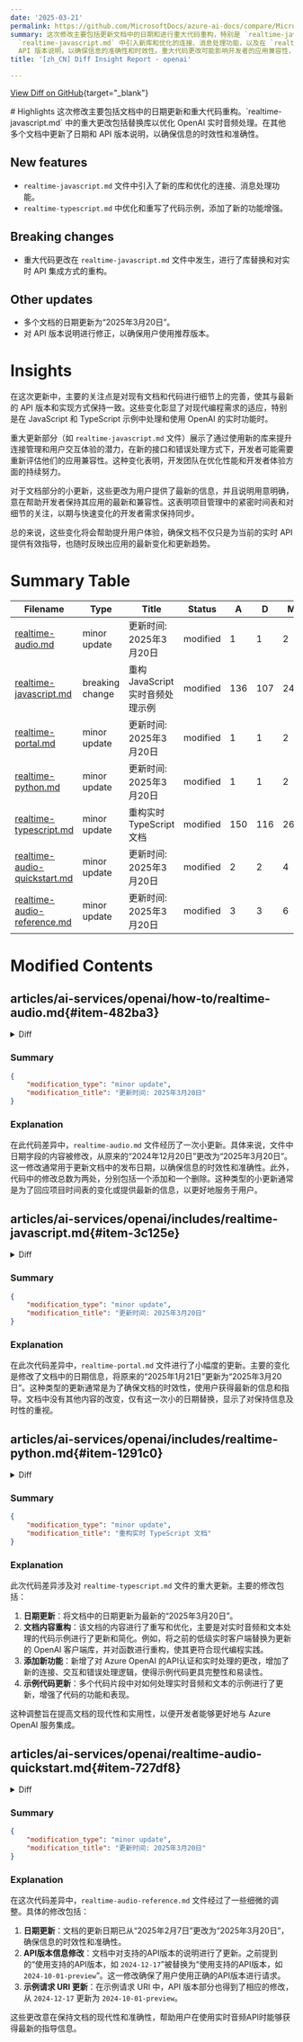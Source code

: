 ```yaml
---
date: '2025-03-21'
permalink: https://github.com/MicrosoftDocs/azure-ai-docs/compare/MicrosoftDocs:17e9a85...MicrosoftDocs:34ecec7
summary: 这次修改主要包括更新文档中的日期和进行重大代码重构，特别是 `realtime-javascript.md` 文件，其中优化了 OpenAI 实时音频处理的库。新增功能包括在
  `realtime-javascript.md` 中引入新库和优化的连接、消息处理功能，以及在 `realtime-typescript.md` 中重写的代码示例和功能增强。同时，对多个文档的日期进行了更新，并修正了
  API 版本说明，以确保信息的准确性和时效性。重大代码更改可能影响开发者的应用兼容性，推动用户体验和文档指导的提升，确保与最新的 API 实现保持一致。
title: '[zh_CN] Diff Insight Report - openai'

---
```


[View Diff on GitHub](https://github.com/MicrosoftDocs/azure-ai-docs/compare/MicrosoftDocs:17e9a85...MicrosoftDocs:34ecec7){target="_blank"}

<format>
# Highlights
这次修改主要包括文档中的日期更新和重大代码重构。`realtime-javascript.md` 中的重大更改包括替换库以优化 OpenAI 实时音频处理。在其他多个文档中更新了日期和 API 版本说明，以确保信息的时效性和准确性。

## New features
- `realtime-javascript.md` 文件中引入了新的库和优化的连接、消息处理功能。
- `realtime-typescript.md` 中优化和重写了代码示例，添加了新的功能增强。

## Breaking changes
- 重大代码更改在 `realtime-javascript.md` 文件中发生，进行了库替换和对实时 API 集成方式的重构。

## Other updates
- 多个文档的日期更新为“2025年3月20日”。
- 对 API 版本说明进行修正，以确保用户使用推荐版本。

# Insights
在这次更新中，主要的关注点是对现有文档和代码进行细节上的完善，使其与最新的 API 版本和实现方式保持一致。这些变化彰显了对现代编程需求的适应，特别是在 JavaScript 和 TypeScript 示例中处理和使用 OpenAI 的实时功能时。

重大更新部分（如 `realtime-javascript.md` 文件）展示了通过使用新的库来提升连接管理和用户交互体验的潜力，在新的接口和错误处理方式下，开发者可能需要重新评估他们的应用兼容性。这种变化表明，开发团队在优化性能和开发者体验方面的持续努力。

对于文档部分的小更新，这些更改为用户提供了最新的信息，并且说明用意明确，意在帮助开发者保持其应用的最新和兼容性。这表明项目管理中的紧密时间表和对细节的关注，以期与快速变化的开发者需求保持同步。

总的来说，这些变化将会帮助提升用户体验，确保文档不仅只是为当前的实时 API 提供有效指导，也随时反映出应用的最新变化和更新趋势。
</format>

# Summary Table
|  Filename  | Type |    Title    | Status | A  | D  | M  |
|------------|------|-------------|--------|----|----|----|
| [realtime-audio.md](#item-482ba3) | minor update | 更新时间: 2025年3月20日 | modified | 1 | 1 | 2 | 
| [realtime-javascript.md](#item-3c125e) | breaking change | 重构 JavaScript 实时音频处理示例 | modified | 136 | 107 | 243 | 
| [realtime-portal.md](#item-1b81a2) | minor update | 更新时间: 2025年3月20日 | modified | 1 | 1 | 2 | 
| [realtime-python.md](#item-1291c0) | minor update | 更新时间: 2025年3月20日 | modified | 1 | 1 | 2 | 
| [realtime-typescript.md](#item-eacc9c) | minor update | 重构实时 TypeScript 文档 | modified | 150 | 116 | 266 | 
| [realtime-audio-quickstart.md](#item-727df8) | minor update | 更新时间: 2025年3月20日 | modified | 2 | 2 | 4 | 
| [realtime-audio-reference.md](#item-276d51) | minor update | 更新时间: 2025年3月20日 | modified | 3 | 3 | 6 | 


# Modified Contents
## articles/ai-services/openai/how-to/realtime-audio.md{#item-482ba3}

<details>
<summary>Diff</summary>
````diff
@@ -5,7 +5,7 @@ description: Learn how to use the GPT-4o Realtime API for speech and audio with
 manager: nitinme
 ms.service: azure-ai-openai
 ms.topic: how-to
-ms.date: 12/20/2024
+ms.date: 3/20/2025
 author: eric-urban
 ms.author: eur
 ms.custom: references_regions
````
</details>

### Summary

```json
{
    "modification_type": "minor update",
    "modification_title": "更新时间: 2025年3月20日"
}
```

### Explanation
在此代码差异中，`realtime-audio.md` 文件经历了一次小更新。具体来说，文件中日期字段的内容被修改，从原来的“2024年12月20日”更改为“2025年3月20日”。这一修改通常用于更新文档中的发布日期，以确保信息的时效性和准确性。此外，代码中的修改总数为两处，分别包括一个添加和一个删除。这种类型的小更新通常是为了回应项目时间表的变化或提供最新的信息，以更好地服务于用户。

## articles/ai-services/openai/includes/realtime-javascript.md{#item-3c125e}

<details>
<summary>Diff</summary>
````diff
@@ -4,7 +4,7 @@ author: eric-urban
 ms.author: eur
 ms.service: azure-ai-openai
 ms.topic: include
-ms.date: 1/21/2025
+ms.date: 3/20/2025
 ---
 
 ## Prerequisites
@@ -38,10 +38,10 @@ For the recommended keyless authentication with Microsoft Entra ID, you need to:
     npm init -y
     ```
 
-1. Install the real-time audio client library for JavaScript with:
+1. Install the OpenAI client library for JavaScript with:
 
     ```console
-    npm install https://github.com/Azure-Samples/aoai-realtime-audio-sdk/releases/download/js/v0.5.2/rt-client-0.5.2.tgz
+    npm install openai
     ```
 
 1. For the **recommended** keyless authentication with Microsoft Entra ID, install the `@azure/identity` package with:
@@ -50,6 +50,7 @@ For the recommended keyless authentication with Microsoft Entra ID, you need to:
     npm install @azure/identity
     ```
 
+
 ## Retrieve resource information
 
 [!INCLUDE [resource authentication](resource-authentication.md)]
@@ -64,55 +65,70 @@ For the recommended keyless authentication with Microsoft Entra ID, you need to:
 1. Create the `index.js` file with the following code:
 
     ```javascript 
-    import { DefaultAzureCredential } from "@azure/identity";
-    import { LowLevelRTClient } from "rt-client";
-    import dotenv from "dotenv";
-    dotenv.config();
-    async function text_in_audio_out() {
-        // Set environment variables or edit the corresponding values here.
-        const endpoint = process.env.AZURE_OPENAI_ENDPOINT || "YourEndpoint";
-        const deployment = process.env.AZURE_OPENAI_DEPLOYMENT_NAME || "gpt-4o-mini-realtime-preview";
-        if (!endpoint || !deployment) {
-            throw new Error("You didn't set the environment variables.");
-        }
-        const client = new LowLevelRTClient(new URL(endpoint), new DefaultAzureCredential(), { deployment: deployment });
-        try {
-            await client.send({
-                type: "response.create",
-                response: {
-                    modalities: ["audio", "text"],
-                    instructions: "Please assist the user."
-                }
+    import { OpenAIRealtimeWS } from "openai/beta/realtime/ws";
+    import { AzureOpenAI } from "openai/index.mjs";
+    import { DefaultAzureCredential, getBearerTokenProvider } from "@azure/identity";
+    async function main() {
+        // You will need to set these environment variables or edit the following values
+        const endpoint = process.env.AZURE_OPENAI_ENDPOINT || "AZURE_OPENAI_ENDPOINT";
+        // Required Azure OpenAI deployment name and API version
+        const deploymentName = process.env.AZURE_OPENAI_DEPLOYMENT_NAME || "gpt-4o-mini-realtime-preview";
+        const apiVersion = process.env.OPENAI_API_VERSION || "2024-10-01-preview";
+        // Keyless authentication 
+        const credential = new DefaultAzureCredential();
+        const scope = "https://cognitiveservices.azure.com/.default";
+        const azureADTokenProvider = getBearerTokenProvider(credential, scope);
+        const azureOpenAIClient = new AzureOpenAI({
+            azureADTokenProvider,
+            apiVersion: apiVersion,
+            deployment: deploymentName,
+            endpoint: endpoint,
+        });
+        const realtimeClient = await OpenAIRealtimeWS.azure(azureOpenAIClient);
+        realtimeClient.socket.on("open", () => {
+            console.log("Connection opened!");
+            realtimeClient.send({
+                type: "session.update",
+                session: {
+                    modalities: ["text", "audio"],
+                    model: "gpt-4o-mini-realtime-preview",
+                },
+            });
+            realtimeClient.send({
+                type: "conversation.item.create",
+                item: {
+                    type: "message",
+                    role: "user",
+                    content: [{ type: "input_text", text: "Please assist the user" }],
+                },
             });
-            for await (const message of client.messages()) {
-                switch (message.type) {
-                    case "response.done": {
-                        break;
-                    }
-                    case "error": {
-                        console.error(message.error);
-                        break;
-                    }
-                    case "response.audio_transcript.delta": {
-                        console.log(`Received text delta: ${message.delta}`);
-                        break;
-                    }
-                    case "response.audio.delta": {
-                        const buffer = Buffer.from(message.delta, "base64");
-                        console.log(`Received ${buffer.length} bytes of audio data.`);
-                        break;
-                    }
-                }
-                if (message.type === "response.done" || message.type === "error") {
-                    break;
-                }
-            }
-        }
-        finally {
-            client.close();
-        }
+            realtimeClient.send({ type: "response.create" });
+        });
+        realtimeClient.on("error", (err) => {
+            // Instead of throwing the error, you can log it
+            // and continue processing events.
+            throw err;
+        });
+        realtimeClient.on("session.created", (event) => {
+            console.log("session created!", event.session);
+            console.log();
+        });
+        realtimeClient.on("response.text.delta", (event) => process.stdout.write(event.delta));
+        realtimeClient.on("response.audio.delta", (event) => {
+            const buffer = Buffer.from(event.delta, "base64");
+            console.log(`Received ${buffer.length} bytes of audio data.`);
+        });
+        realtimeClient.on("response.audio_transcript.delta", (event) => {
+            console.log(`Received text delta:${event.delta}.`);
+        });
+        realtimeClient.on("response.text.done", () => console.log());
+        realtimeClient.on("response.done", () => realtimeClient.close());
+        realtimeClient.socket.on("close", () => console.log("\nConnection closed!"));
     }
-    await text_in_audio_out();
+    main().catch((err) => {
+        console.error("The sample encountered an error:", err);
+    });
+    export { main };
     ```
 
 1. Sign in to Azure with the following command:
@@ -132,56 +148,66 @@ For the recommended keyless authentication with Microsoft Entra ID, you need to:
 1. Create the `index.js` file with the following code:
 
     ```javascript 
-    import { AzureKeyCredential } from "@azure/core-auth";
-    import { LowLevelRTClient } from "rt-client";
-    import dotenv from "dotenv";
-    dotenv.config();
-    async function text_in_audio_out() {
-        // Set environment variables or edit the corresponding values here.
+    import { OpenAIRealtimeWS } from "openai/beta/realtime/ws";
+    import { AzureOpenAI } from "openai/index.mjs";
+    async function main() {
+        // You will need to set these environment variables or edit the following values
+        const endpoint = process.env.AZURE_OPENAI_ENDPOINT || "AZURE_OPENAI_ENDPOINT";
         const apiKey = process.env.AZURE_OPENAI_API_KEY || "Your API key";
-        const endpoint = process.env.AZURE_OPENAI_ENDPOINT || "Your endpoint";
-        const deployment = process.env.AZURE_OPENAI_DEPLOYMENT_NAME || "gpt-4o-mini-realtime-preview";
-        if (!endpoint || !deployment) {
-            throw new Error("You didn't set the environment variables.");
-        }
-        const client = new LowLevelRTClient(new URL(endpoint), new AzureKeyCredential(apiKey), { deployment: deployment });
-        try {
-            await client.send({
-                type: "response.create",
-                response: {
-                    modalities: ["audio", "text"],
-                    instructions: "Please assist the user."
-                }
+        // Required Azure OpenAI deployment name and API version
+        const deploymentName = process.env.AZURE_OPENAI_DEPLOYMENT_NAME || "gpt-4o-mini-realtime-preview";
+        const apiVersion = process.env.OPENAI_API_VERSION || "2024-10-01-preview";
+        const azureOpenAIClient = new AzureOpenAI({
+            apiKey: apiKey,
+            apiVersion: apiVersion,
+            deployment: deploymentName,
+            endpoint: endpoint,
+        });
+        const realtimeClient = await OpenAIRealtimeWS.azure(azureOpenAIClient);
+        realtimeClient.socket.on("open", () => {
+            console.log("Connection opened!");
+            realtimeClient.send({
+                type: "session.update",
+                session: {
+                    modalities: ["text", "audio"],
+                    model: "gpt-4o-mini-realtime-preview",
+                },
             });
-            for await (const message of client.messages()) {
-                switch (message.type) {
-                    case "response.done": {
-                        break;
-                    }
-                    case "error": {
-                        console.error(message.error);
-                        break;
-                    }
-                    case "response.audio_transcript.delta": {
-                        console.log(`Received text delta: ${message.delta}`);
-                        break;
-                    }
-                    case "response.audio.delta": {
-                        const buffer = Buffer.from(message.delta, "base64");
-                        console.log(`Received ${buffer.length} bytes of audio data.`);
-                        break;
-                    }
-                }
-                if (message.type === "response.done" || message.type === "error") {
-                    break;
-                }
-            }
-        }
-        finally {
-            client.close();
-        }
+            realtimeClient.send({
+                type: "conversation.item.create",
+                item: {
+                    type: "message",
+                    role: "user",
+                    content: [{ type: "input_text", text: "Please assist the user" }],
+                },
+            });
+            realtimeClient.send({ type: "response.create" });
+        });
+        realtimeClient.on("error", (err) => {
+            // Instead of throwing the error, you can log it
+            // and continue processing events.
+            throw err;
+        });
+        realtimeClient.on("session.created", (event) => {
+            console.log("session created!", event.session);
+            console.log();
+        });
+        realtimeClient.on("response.text.delta", (event) => process.stdout.write(event.delta));
+        realtimeClient.on("response.audio.delta", (event) => {
+            const buffer = Buffer.from(event.delta, "base64");
+            console.log(`Received ${buffer.length} bytes of audio data.`);
+        });
+        realtimeClient.on("response.audio_transcript.delta", (event) => {
+            console.log(`Received text delta:${event.delta}.`);
+        });
+        realtimeClient.on("response.text.done", () => console.log());
+        realtimeClient.on("response.done", () => realtimeClient.close());
+        realtimeClient.socket.on("close", () => console.log("\nConnection closed!"));
     }
-    await text_in_audio_out();
+    main().catch((err) => {
+        console.error("The sample encountered an error:", err);
+    });
+    export { main };
     ```
 
 1. Run the JavaScript file.
@@ -201,22 +227,25 @@ The script gets a response from the model and prints the transcript and audio da
 The output will look similar to the following:
 
 ```console
-Received text delta: Hello
-Received text delta: !
-Received text delta:  How
-Received text delta:  can
-Received text delta:  I
+Received text delta:Of.
+Received text delta: course.
+Received text delta:!.
+Received text delta: How.
+Received text delta: can.
 Received 4800 bytes of audio data.
 Received 7200 bytes of audio data.
-Received text delta:  help
+Received text delta: I.
 Received 12000 bytes of audio data.
-Received text delta:  you
-Received text delta:  today
-Received text delta: ?
+Received text delta: help.
+Received text delta: you.
+Received text delta: today.
+Received text delta:?.
 Received 12000 bytes of audio data.
 Received 12000 bytes of audio data.
 Received 12000 bytes of audio data.
-Received 24000 bytes of audio data.
+Received 26400 bytes of audio data.
+
+Connection closed!
 ```
 
 ## Web application sample
````
</details>

### Summary

```json
{
    "modification_type": "breaking change",
    "modification_title": "重构 JavaScript 实时音频处理示例"
}
```

### Explanation
在此次代码差异中，`realtime-javascript.md` 文件进行了显著的修改，包含了新代码的添加和旧代码的删除，总共变化了243行。主要的变化包括将原先使用的“rt-client”库替换为“openai”库，并且更新了与 OpenAI 实时 API 的集成方式。旧代码中的多个功能被重新构建以适配新库，特别是在连接和消息处理方面。此外，文档中的日期更新，由2025年1月21日更改为2025年3月20日，这表明文档中内容的更新。

新示例现在使用 `OpenAIRealtimeWS` 和 `AzureOpenAI` 来实现更高效的连接管理和错误处理。客户端在建立连接后，能够发送和接收音频及文本数据的实时流，增强了用户交互的体验。鉴于这些变化，它被标记为“重大更改”，因为它可能会影响依赖旧代码的现有应用程序，从而要求开发者进行必要的调整。

## articles/ai-services/openai/includes/realtime-portal.md{#item-1b81a2}

<details>
<summary>Diff</summary>
````diff
@@ -4,7 +4,7 @@ author: eric-urban
 ms.author: eur
 ms.service: azure-ai-openai
 ms.topic: include
-ms.date: 1/21/2025
+ms.date: 3/20/2025
 ---
 
 ## Deploy a model for real-time audio
````
</details>

### Summary

```json
{
    "modification_type": "minor update",
    "modification_title": "更新时间: 2025年3月20日"
}
```

### Explanation
在此次代码差异中，`realtime-portal.md` 文件进行了小幅度的更新。主要的变化是修改了文档中的日期信息，将原来的“2025年1月21日”更新为“2025年3月20日”。这种类型的更新通常是为了确保文档的时效性，使用户获得最新的信息和指导。文档中没有其他内容的改变，仅有这一次小的日期替换，显示了对保持信息及时性的重视。

## articles/ai-services/openai/includes/realtime-python.md{#item-1291c0}

<details>
<summary>Diff</summary>
````diff
@@ -4,7 +4,7 @@ author: eric-urban
 ms.author: eur
 ms.service: azure-ai-openai
 ms.topic: include
-ms.date: 1/21/2025
+ms.date: 3/20/2025
 ---
 
 ## Prerequisites
````
</details>

### Summary

```json
{
    "modification_type": "minor update",
    "modification_title": "更新时间: 2025年3月20日"
}
```

### Explanation
在此次代码差异中，`realtime-python.md` 文件进行了轻微的更新。唯一的变化是文档中的日期信息，从“2025年1月21日”更新为“2025年3月20日”。这一小幅修改旨在确保文档保持最新状态，提供准确的时间信息给用户。该文档的其余内容并未发生变化，因此不会对用户的使用产生重大影响。此更新反映了对文档时效性和内容准确性的关注。

## articles/ai-services/openai/includes/realtime-typescript.md{#item-eacc9c}

<details>
<summary>Diff</summary>
````diff
@@ -4,7 +4,7 @@ author: eric-urban
 ms.author: eur
 ms.service: azure-ai-openai
 ms.topic: include
-ms.date: 1/21/2025
+ms.date: 3/20/2025
 ---
 
 ## Prerequisites
@@ -46,10 +46,10 @@ For the recommended keyless authentication with Microsoft Entra ID, you need to:
     npm pkg set type=module
     ```
     
-1. Install the real-time audio client library for JavaScript with:
+1. Install the OpenAI client library for JavaScript with:
 
     ```console
-    npm install https://github.com/Azure-Samples/aoai-realtime-audio-sdk/releases/download/js/v0.5.2/rt-client-0.5.2.tgz
+    npm install openai
     ```
 
 1. For the **recommended** keyless authentication with Microsoft Entra ID, install the `@azure/identity` package with:
@@ -58,6 +58,7 @@ For the recommended keyless authentication with Microsoft Entra ID, you need to:
     npm install @azure/identity
     ```
 
+
 ## Retrieve resource information
 
 [!INCLUDE [resource authentication](resource-authentication.md)]
@@ -72,61 +73,79 @@ For the recommended keyless authentication with Microsoft Entra ID, you need to:
 1. Create the `index.ts` file with the following code:
 
     ```typescript
-    import { DefaultAzureCredential } from "@azure/identity";
-    import { LowLevelRTClient } from "rt-client";
-    import dotenv from "dotenv";
-    dotenv.config();
+    import { OpenAIRealtimeWS } from "openai/beta/realtime/ws";
+    import { AzureOpenAI } from "openai/index.mjs";
+    import { DefaultAzureCredential, getBearerTokenProvider } from "@azure/identity";
     
-    async function text_in_audio_out() {
-        // Set environment variables or edit the corresponding values here.
-        const endpoint: string = process.env.AZURE_OPENAI_ENDPOINT || "Your endpoint";
-        const deployment = process.env.AZURE_OPENAI_DEPLOYMENT_NAME || "gpt-4o-mini-realtime-preview";
-        if (!endpoint || !deployment) {
-            throw new Error("You didn't set the environment variables.");
-        }
-        const client = new LowLevelRTClient(
-            new URL(endpoint), 
-            new DefaultAzureCredential(), 
-            {deployment: deployment}
-        );
-        try {
-            await client.send({
-                type: "response.create",
-                response: {
-                    modalities: ["audio", "text"],
-                    instructions: "Please assist the user."
-                }
-            });
+    async function main(): Promise<void> {
+    
+        // You will need to set these environment variables or edit the following values
+        const endpoint = process.env.AZURE_OPENAI_ENDPOINT || "AZURE_OPENAI_ENDPOINT";
+        
+        // Required Azure OpenAI deployment name and API version
+        const deploymentName = process.env.AZURE_OPENAI_DEPLOYMENT_NAME || "gpt-4o-mini-realtime-preview";
+        const apiVersion = process.env.OPENAI_API_VERSION || "2024-10-01-preview"; 
+    
+        // Keyless authentication 
+        const credential = new DefaultAzureCredential();
+        const scope = "https://cognitiveservices.azure.com/.default";
+        const azureADTokenProvider = getBearerTokenProvider(credential, scope);
     
-            for await (const message of client.messages()) {
-                switch (message.type) {
-                    case "response.done": {
-                        break;
-                    }
-                    case "error": {
-                        console.error(message.error);
-                        break;
-                    }
-                    case "response.audio_transcript.delta": {
-                        console.log(`Received text delta: ${message.delta}`);
-                        break;
-                    }
-                    case "response.audio.delta": {
-                        const buffer = Buffer.from(message.delta, "base64");
-                        console.log(`Received ${buffer.length} bytes of audio data.`);
-                        break;
-                    }
-                }
-                if (message.type === "response.done" || message.type === "error") {
-                    break;
-                }
-            }
-        } finally {
-            client.close();
-        }
+        const azureOpenAIClient = new AzureOpenAI({
+            azureADTokenProvider,
+            apiVersion: apiVersion,
+            deployment: deploymentName,
+            endpoint: endpoint,
+        });
+    
+        const realtimeClient = await OpenAIRealtimeWS.azure(azureOpenAIClient);
+    
+        realtimeClient.socket.on("open", () => {
+            console.log("Connection opened!");
+            realtimeClient.send({
+            type: "session.update",
+            session: {
+                modalities: ["text", "audio"],
+                model: "gpt-4o-mini-realtime-preview",
+            },
+            });
+            realtimeClient.send({
+            type: "conversation.item.create",
+            item: {
+                type: "message",
+                role: "user",
+                content: [{ type: "input_text", text: "Please assist the user" }],
+            },
+            });
+            realtimeClient.send({ type: "response.create" });
+        });
+        realtimeClient.on("error", (err) => {
+            // Instead of throwing the error, you can log it
+            // and continue processing events.
+            throw err;
+        });
+        realtimeClient.on("session.created", (event) => {
+            console.log("session created!", event.session);
+            console.log();
+        });
+        realtimeClient.on("response.text.delta", (event) => process.stdout.write(event.delta));
+        realtimeClient.on("response.audio.delta", (event) => {
+            const buffer = Buffer.from(event.delta, "base64");
+            console.log(`Received ${buffer.length} bytes of audio data.`);
+        });
+        realtimeClient.on("response.audio_transcript.delta", (event) => {
+            console.log(`Received text delta:${event.delta}.`);
+        });
+        realtimeClient.on("response.text.done", () => console.log());
+        realtimeClient.on("response.done", () => realtimeClient.close());
+        realtimeClient.socket.on("close", () => console.log("\nConnection closed!"));
     }
     
-    await text_in_audio_out();
+    main().catch((err) => {
+        console.error("The sample encountered an error:", err);
+    });
+    
+    export { main };
     ```
 
 1. Create the `tsconfig.json` file to transpile the TypeScript code and copy the following code for ECMAScript.
@@ -167,62 +186,74 @@ For the recommended keyless authentication with Microsoft Entra ID, you need to:
 1. Create the `index.ts` file with the following code:
 
     ```typescript
-    import { AzureKeyCredential } from "@azure/core-auth";
-    import { LowLevelRTClient } from "rt-client";
-    import dotenv from "dotenv";
-    dotenv.config();
+    import { OpenAIRealtimeWS } from "openai/beta/realtime/ws";
+    import { AzureOpenAI } from "openai/index.mjs";
     
-    async function text_in_audio_out() {
-        // Set environment variables or edit the corresponding values here.
-        const apiKey: string = process.env.AZURE_OPENAI_API_KEY || "Your API key";
-        const endpoint: string = process.env.AZURE_OPENAI_ENDPOINT || "Your endpoint";
-        const deployment = process.env.AZURE_OPENAI_DEPLOYMENT_NAME || "gpt-4o-mini-realtime-preview";
-        if (!endpoint || !deployment) {
-            throw new Error("You didn't set the environment variables.");
-        }
-        const client = new LowLevelRTClient(
-            new URL(endpoint), 
-            new AzureKeyCredential(apiKey),
-            {deployment: deployment}
-        );
-        try {
-            await client.send({
-                type: "response.create",
-                response: {
-                    modalities: ["audio", "text"],
-                    instructions: "Please assist the user."
-                }
-            });
+    async function main(): Promise<void> {
+    
+        // You will need to set these environment variables or edit the following values
+        const endpoint = process.env.AZURE_OPENAI_ENDPOINT || "AZURE_OPENAI_ENDPOINT";
+        const apiKey = process.env.AZURE_OPENAI_API_KEY || "Your API key";
+        
+        // Required Azure OpenAI deployment name and API version
+        const deploymentName = process.env.AZURE_OPENAI_DEPLOYMENT_NAME || "gpt-4o-mini-realtime-preview";
+        const apiVersion = process.env.OPENAI_API_VERSION || "2024-10-01-preview"; 
+        
+        const azureOpenAIClient = new AzureOpenAI({
+            apiKey: apiKey,
+            apiVersion: apiVersion,
+            deployment: deploymentName,
+            endpoint: endpoint,
+        });
+    
+        const realtimeClient = await OpenAIRealtimeWS.azure(azureOpenAIClient);
     
-            for await (const message of client.messages()) {
-                switch (message.type) {
-                    case "response.done": {
-                        break;
-                    }
-                    case "error": {
-                        console.error(message.error);
-                        break;
-                    }
-                    case "response.audio_transcript.delta": {
-                        console.log(`Received text delta: ${message.delta}`);
-                        break;
-                    }
-                    case "response.audio.delta": {
-                        const buffer = Buffer.from(message.delta, "base64");
-                        console.log(`Received ${buffer.length} bytes of audio data.`);
-                        break;
-                    }
-                }
-                if (message.type === "response.done" || message.type === "error") {
-                    break;
-                }
-            }
-        } finally {
-            client.close();
-        }
+        realtimeClient.socket.on("open", () => {
+            console.log("Connection opened!");
+            realtimeClient.send({
+            type: "session.update",
+            session: {
+                modalities: ["text", "audio"],
+                model: "gpt-4o-mini-realtime-preview",
+            },
+            });
+            realtimeClient.send({
+            type: "conversation.item.create",
+            item: {
+                type: "message",
+                role: "user",
+                content: [{ type: "input_text", text: "Please assist the user" }],
+            },
+            });
+            realtimeClient.send({ type: "response.create" });
+        });
+        realtimeClient.on("error", (err) => {
+            // Instead of throwing the error, you can log it
+            // and continue processing events.
+            throw err;
+        });
+        realtimeClient.on("session.created", (event) => {
+            console.log("session created!", event.session);
+            console.log();
+        });
+        realtimeClient.on("response.text.delta", (event) => process.stdout.write(event.delta));
+        realtimeClient.on("response.audio.delta", (event) => {
+            const buffer = Buffer.from(event.delta, "base64");
+            console.log(`Received ${buffer.length} bytes of audio data.`);
+        });
+        realtimeClient.on("response.audio_transcript.delta", (event) => {
+            console.log(`Received text delta:${event.delta}.`);
+        });
+        realtimeClient.on("response.text.done", () => console.log());
+        realtimeClient.on("response.done", () => realtimeClient.close());
+        realtimeClient.socket.on("close", () => console.log("\nConnection closed!"));
     }
     
-    await text_in_audio_out();
+    main().catch((err) => {
+        console.error("The sample encountered an error:", err);
+    });
+    
+    export { main };
     ```
 
 1. Create the `tsconfig.json` file to transpile the TypeScript code and copy the following code for ECMAScript.
@@ -263,20 +294,23 @@ The script gets a response from the model and prints the transcript and audio da
 The output will look similar to the following:
 
 ```console
-Received text delta: Hello
-Received text delta: !
-Received text delta:  How
-Received text delta:  can
-Received text delta:  I
+Received text delta:Of.
+Received text delta: course.
+Received text delta:!.
+Received text delta: How.
+Received text delta: can.
 Received 4800 bytes of audio data.
 Received 7200 bytes of audio data.
-Received text delta:  help
+Received text delta: I.
 Received 12000 bytes of audio data.
-Received text delta:  you
-Received text delta:  today
-Received text delta: ?
+Received text delta: help.
+Received text delta: you.
+Received text delta: today.
+Received text delta:?.
 Received 12000 bytes of audio data.
 Received 12000 bytes of audio data.
 Received 12000 bytes of audio data.
-Received 24000 bytes of audio data.
+Received 26400 bytes of audio data.
+
+Connection closed!
 ```
````
</details>

### Summary

```json
{
    "modification_type": "minor update",
    "modification_title": "重构实时 TypeScript 文档"
}
```

### Explanation
此次代码差异涉及对 `realtime-typescript.md` 文件的重大更新。主要的修改包括：

1. **日期更新**：将文档中的日期更新为最新的“2025年3月20日”。
2. **文档内容重构**：该文档的内容进行了重写和优化，主要是对实时音频和文本处理的代码示例进行了更新和简化。例如，将之前的低级实时客户端替换为更新的 OpenAI 客户端库，并对函数进行重构，使其更符合现代编程实践。
3. **添加新功能**：新增了对 Azure OpenAI 的API认证和实时处理的更改，增加了新的连接、交互和错误处理逻辑，使得示例代码更具完整性和易读性。
4. **示例代码更新**：多个代码片段中对如何处理实时音频和文本的示例进行了更新，增强了代码的功能和表现。

这种调整旨在提高文档的现代性和实用性，以便开发者能够更好地与 Azure OpenAI 服务集成。

## articles/ai-services/openai/realtime-audio-quickstart.md{#item-727df8}

<details>
<summary>Diff</summary>
````diff
@@ -5,7 +5,7 @@ description: Learn how to use GPT-4o Realtime API for speech and audio with Azur
 manager: nitinme
 ms.service: azure-ai-openai
 ms.topic: how-to
-ms.date: 2/7/2025
+ms.date: 3/20/2025
 author: eric-urban
 ms.author: eur
 ms.custom: references_regions, ignite-2024
@@ -32,7 +32,7 @@ See the [models and versions documentation](./concepts/models.md#gpt-4o-audio) f
 
 ## API support
 
-Support for the Realtime API was first added in API version `2024-10-01-preview`. Use the latest `2024-12-17` model version. 
+Support for the Realtime API was first added in API version `2024-10-01-preview`. Use version `2024-10-01-preview` to access the Realtime API. 
 
 ::: zone pivot="ai-foundry-portal"
 
````
</details>

### Summary

```json
{
    "modification_type": "minor update",
    "modification_title": "更新时间: 2025年3月20日"
}
```

### Explanation
在此次代码差异中，`realtime-audio-quickstart.md` 文件进行了小幅更新。主要的变化包括：

1. **日期更新**：文档的更新日期从“2025年2月7日”修改为“2025年3月20日”，确保信息及时和准确。
2. **API版本说明调整**：对实时API的版本支持说明进行了修正，具体地是将“使用最新的 `2024-12-17` 模型版本”调整为“使用版本 `2024-10-01-preview` 来访问实时API”。这一修改可能是为了确保用户清楚当前推荐的API版本，以避免可能的混淆。

这些修改反映了对文档内容的细致关注，使其保持最新和准确，确保用户在使用实时音频API时能够获得正确的信息和指导。

## articles/ai-services/openai/realtime-audio-reference.md{#item-276d51}

<details>
<summary>Diff</summary>
````diff
@@ -5,7 +5,7 @@ description: Learn how to use the Realtime API to interact with the Azure OpenAI
 manager: nitinme
 ms.service: azure-ai-openai
 ms.topic: conceptual
-ms.date: 2/7/2025
+ms.date: 3/20/2025
 author: eric-urban
 ms.author: eur
 recommendations: false
@@ -31,13 +31,13 @@ You can construct a full request URI by concatenating:
 - The secure WebSocket (`wss://`) protocol.
 - Your Azure OpenAI resource endpoint hostname, for example, `my-aoai-resource.openai.azure.com`
 - The `openai/realtime` API path.
-- An `api-version` query string parameter for a supported API version such as `2024-12-17`
+- An `api-version` query string parameter for a supported API version such as `2024-10-01-preview`.
 - A `deployment` query string parameter with the name of your `gpt-4o-realtime-preview` or `gpt-4o-mini-realtime-preview` model deployment.
 
 The following example is a well-constructed `/realtime` request URI:
 
 ```http
-wss://my-eastus2-openai-resource.openai.azure.com/openai/realtime?api-version=2024-12-17&deployment=gpt-4o-realtime-preview
+wss://my-eastus2-openai-resource.openai.azure.com/openai/realtime?api-version=2024-10-01-preview&deployment=gpt-4o-realtime-preview
 ```
 
 ## Authentication
````
</details>

### Summary

```json
{
    "modification_type": "minor update",
    "modification_title": "更新时间: 2025年3月20日"
}
```

### Explanation
在这次代码差异中，`realtime-audio-reference.md` 文件经过了一些细微的调整。具体的修改包括：

1. **日期更新**：文档的更新日期已从“2025年2月7日”更改为“2025年3月20日”，确保信息的时效性和准确性。
2. **API版本信息修改**：文档中对支持的API版本的说明进行了更新。之前提到的“使用支持的API版本，如 `2024-12-17`”被替换为“使用支持的API版本，如 `2024-10-01-preview`”。这一修改确保了用户使用正确的API版本进行请求。
3. **示例请求 URI 更新**：在示例请求 URI 中，API 版本部分也得到了相应的修改，从 `2024-12-17` 更新为 `2024-10-01-preview`。

这些更改意在保持文档的现代性和准确性，帮助用户在使用实时音频API时能够获得最新的指导信息。


